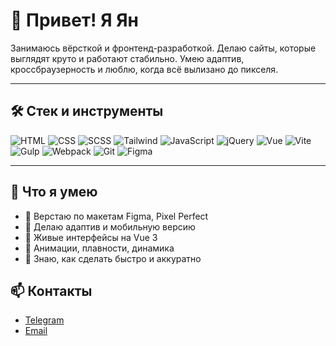 # 👋 Привет! Я Ян

Занимаюсь вёрсткой и фронтенд-разработкой. Делаю сайты, которые выглядят круто и работают стабильно. Умею адаптив, кроссбраузерность и люблю, когда всё вылизано до пикселя.

---

## 🛠 Стек и инструменты

![HTML](https://img.shields.io/badge/HTML5-E34F26?style=for-the-badge&logo=html5&logoColor=white)
![CSS](https://img.shields.io/badge/CSS3-1572B6?style=for-the-badge&logo=css3&logoColor=white)
![SCSS](https://img.shields.io/badge/Sass-hotpink?style=for-the-badge&logo=sass&logoColor=white)
![Tailwind](https://img.shields.io/badge/Tailwind_CSS-38B2AC?style=for-the-badge&logo=tailwind-css&logoColor=white)
![JavaScript](https://img.shields.io/badge/JavaScript-F7DF1E?style=for-the-badge&logo=javascript&logoColor=black)
![jQuery](https://img.shields.io/badge/jQuery-0769AD?style=for-the-badge&logo=jquery&logoColor=white)
![Vue](https://img.shields.io/badge/Vue.js-35495E?style=for-the-badge&logo=vue.js&logoColor=4FC08D)
![Vite](https://img.shields.io/badge/Vite-646CFF?style=for-the-badge&logo=vite&logoColor=white)
![Gulp](https://img.shields.io/badge/Gulp-CF4647?style=for-the-badge&logo=gulp&logoColor=white)
![Webpack](https://img.shields.io/badge/Webpack-8DD6F9?style=for-the-badge&logo=webpack&logoColor=black)
![Git](https://img.shields.io/badge/Git-F05032?style=for-the-badge&logo=git&logoColor=white)
![Figma](https://img.shields.io/badge/Figma-F24E1E?style=for-the-badge&logo=figma&logoColor=white)

---

## 🔧 Что я умею

- 🔹 Верстаю по макетам Figma, Pixel Perfect
- 🔹 Делаю адаптив и мобильную версию
- 🔹 Живые интерфейсы на Vue 3
- 🔹 Анимации, плавности, динамика
- 🔹 Знаю, как сделать быстро и аккуратно



## 📫 Контакты

- [Telegram](https://t.me/itisyang)
- [Email](mailto:crowbeat.47@gmail.com)
